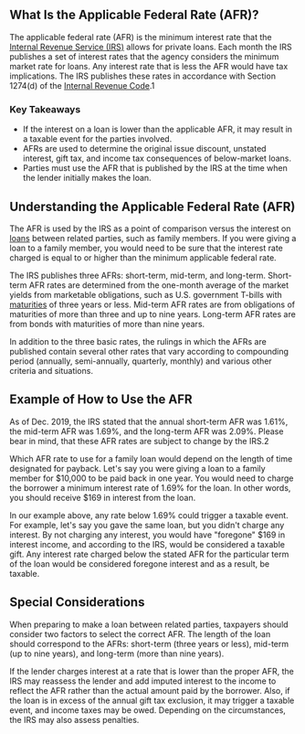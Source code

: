 ## What Is the Applicable Federal Rate (AFR)?

The applicable federal rate (AFR) is the minimum interest rate that the [Internal Revenue Service (IRS)](https://www.investopedia.com/terms/i/irs.asp) allows for private loans. Each month the IRS publishes a set of interest rates that the agency considers the minimum market rate for loans. Any interest rate that is less the AFR would have tax implications. The IRS publishes these rates in accordance with Section 1274(d) of the [Internal Revenue Code](https://www.investopedia.com/terms/i/internal-revenue-code.asp).1

### Key Takeaways

-   If the interest on a loan is lower than the applicable AFR, it may result in a taxable event for the parties involved.
-   AFRs are used to determine the original issue discount, unstated interest, gift tax, and income tax consequences of below-market loans.
-   Parties must use the AFR that is published by the IRS at the time when the lender initially makes the loan.

## Understanding the Applicable Federal Rate (AFR)

The AFR is used by the IRS as a point of comparison versus the interest on [loans](https://www.investopedia.com/terms/l/loan.asp) between related parties, such as family members. If you were giving a loan to a family member, you would need to be sure that the interest rate charged is equal to or higher than the minimum applicable federal rate.

The IRS publishes three AFRs: short-term, mid-term, and long-term. Short-term AFR rates are determined from the one-month average of the market yields from marketable obligations, such as U.S. government T-bills with [maturities](https://www.investopedia.com/terms/m/maturity.asp) of three years or less. Mid-term AFR rates are from obligations of maturities of more than three and up to nine years. Long-term AFR rates are from bonds with maturities of more than nine years.

In addition to the three basic rates, the rulings in which the AFRs are published contain several other rates that vary according to compounding period (annually, semi-annually, quarterly, monthly) and various other criteria and situations.

## Example of How to Use the AFR

As of Dec. 2019, the IRS stated that the annual short-term AFR was 1.61%, the mid-term AFR was 1.69%, and the long-term AFR was 2.09%. Please bear in mind, that these AFR rates are subject to change by the IRS.2

Which AFR rate to use for a family loan would depend on the length of time designated for payback. Let's say you were giving a loan to a family member for $10,000 to be paid back in one year. You would need to charge the borrower a minimum interest rate of 1.69% for the loan. In other words, you should receive $169 in interest from the loan.

In our example above, any rate below 1.69% could trigger a taxable event. For example, let's say you gave the same loan, but you didn't charge any interest. By not charging any interest, you would have "foregone" $169 in interest income, and according to the IRS, would be considered a taxable gift. Any interest rate charged below the stated AFR for the particular term of the loan would be considered foregone interest and as a result, be taxable.

## Special Considerations

When preparing to make a loan between related parties, taxpayers should consider two factors to select the correct AFR. The length of the loan should correspond to the AFRs: short-term (three years or less), mid-term (up to nine years), and long-term (more than nine years).

If the lender charges interest at a rate that is lower than the proper AFR, the IRS may reassess the lender and add imputed interest to the income to reflect the AFR rather than the actual amount paid by the borrower. Also, if the loan is in excess of the annual gift tax exclusion, it may trigger a taxable event, and income taxes may be owed. Depending on the circumstances, the IRS may also assess penalties.